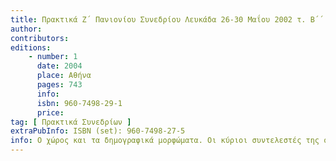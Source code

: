 ```yaml
---
title: Πρακτικά Ζ΄ Πανιονίου Συνεδρίου Λευκάδα 26-30 Μαΐου 2002 τ. Β΄΄
author: 
contributors: 
editions: 
    - number: 1
      date: 2004
      place: Αθήνα
      pages: 743
      info: 
      isbn: 960-7498-29-1
      price:
tag: [ Πρακτικά Συνεδρίων ]
extraPubInfo: ISBN (set): 960-7498-27-5
info: Ο χώρος και τα δημογραφικά μορφώματα. Οι κύριοι συντελεστές της οικονομίας.
---
```


